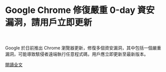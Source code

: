 # Google Chrome 修復嚴重 0-day 資安漏洞，請用戶立即更新

<!--more-->
<!--98-->
<br><br/>
Google 於日前推出 Chrome 瀏覽器更新，修復多個資安漏洞，其中包括一個嚴重漏洞，可能導致駭侵者遠端執行任意程式碼，用戶應立即更新至最新版本。

[閱讀全文](https://www.twcert.org.tw/tw/cp-104-4476-b51ab-1.html)


